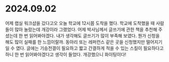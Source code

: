# 2024.09.02

어제 랩실 워크샵을 갔다고오 오늘 학교에 12시쯤 도착을 했다. 학교에 도착했을 때 사람들이 많아 놀랐는데 개강이라 그랬었다. 어제 박사님께서 글쓰기에 관한 책을 추천해 주셨는데 한 번 읽어봐야겠다. 내가 생각해도 글쓰기가 많이 부족해 보였다. 뭔가 신청을 해도 많이 실패를 한 느낌이랄까. 동아리 또는 레퍼런스 같은 곳을 신청했지만 떨어지기 일 수 였다. 글에는 기승전결이 필요하고 짧고 간결하게 적을 수 있는 스킬이 필요하다고 하니 한 번 읽어봐야겠다고 생각이 들었다. 개강했으니 화이팅이다!
